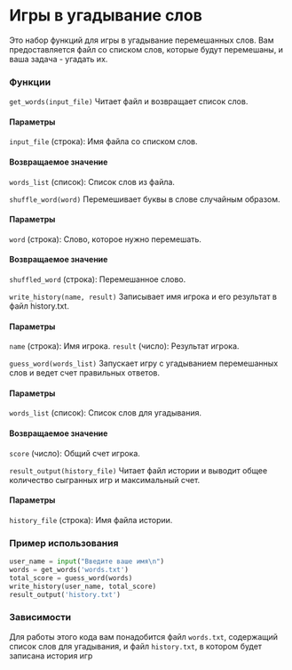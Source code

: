 # Игры в угадывание слов
Это набор функций для игры в угадывание перемешанных слов. Вам предоставляется файл со списком слов, которые будут перемешаны, и ваша задача - угадать их.
### Функции
```get_words(input_file)```
Читает файл и возвращает список слов.
#### Параметры
```input_file``` (строка): Имя файла со списком слов.
#### Возвращаемое значение
```words_list``` (список): Список слов из файла.

```shuffle_word(word)```
Перемешивает буквы в слове случайным образом.
#### Параметры
```word``` (строка): Слово, которое нужно перемешать.
#### Возвращаемое значение
```shuffled_word``` (строка): Перемешанное слово.

```write_history(name, result)```
Записывает имя игрока и его результат в файл history.txt.
#### Параметры
```name``` (строка): Имя игрока.
```result``` (число): Результат игрока.

```guess_word(words_list)```
Запускает игру с угадыванием перемешанных слов и ведет счет правильных ответов.
#### Параметры
```words_list``` (список): Список слов для угадывания.
#### Возвращаемое значение
```score``` (число): Общий счет игрока.

```result_output(history_file)```
Читает файл истории и выводит общее количество сыгранных игр и максимальный счет.
#### Параметры
```history_file``` (строка): Имя файла истории.

### Пример использования
```python
user_name = input("Введите ваше имя\n")
words = get_words('words.txt')
total_score = guess_word(words)
write_history(user_name, total_score)
result_output('history.txt')
```

### Зависимости
Для работы этого кода вам понадобится файл ```words.txt```, содержащий список слов для угадывания, и файл ```history.txt```, в котором будет записана история игр